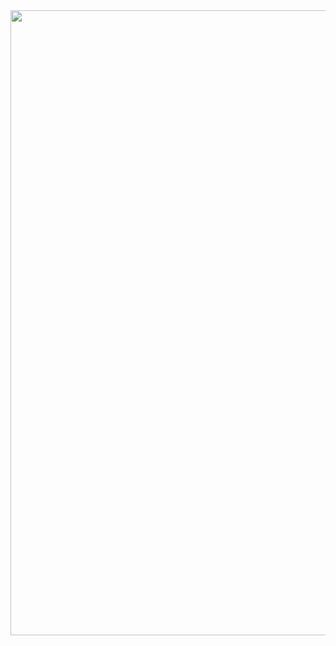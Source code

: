 <img src="https://img.souche.com/f2e/d3287afe90d7813fbde4d9dad5553709.png" width="1200px" height="1000px">
